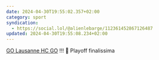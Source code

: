 ```yaml
---
date: 2024-04-30T19:55:02.357+02:00
category: sport
syndication:
  - https://social.lol/@alienlebarge/112361452867126487
updated: 2024-04-30T19:55:08.234+02:00
---
```


[GO Lausanne HC GO](https://www.instagram.com/reel/C6YNivCge9d/?igsh=MTQ4ODk4NWJ2NDZucw== "Instagram post from Lausanne HC about the final of the playoff") !!!
🏒 Playoff finalissima
